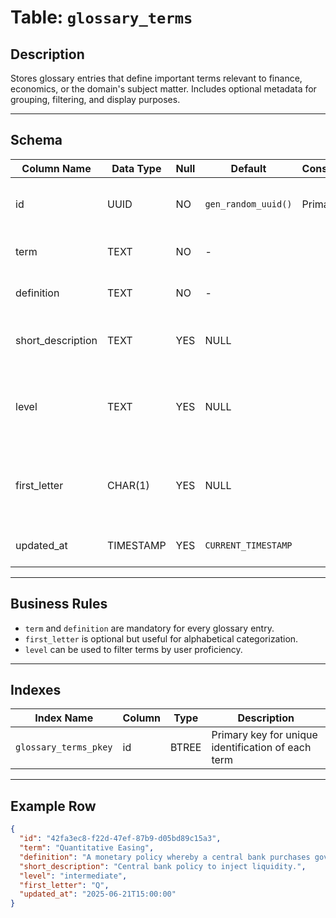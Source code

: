 # Table: `glossary_terms`

## Description

Stores glossary entries that define important terms relevant to finance, economics, or the domain's subject matter. Includes optional metadata for grouping, filtering, and display purposes.

---

## Schema

| Column Name        | Data Type | Null | Default             | Constraints | Description                                                       |
| ------------------ | --------- | ---- | ------------------- | ----------- | ----------------------------------------------------------------- |
| id                 | UUID      | NO   | `gen_random_uuid()` | Primary Key | Unique identifier for the glossary term                           |
| term               | TEXT      | NO   | -                   |             | The glossary term or keyword                                      |
| definition         | TEXT      | NO   | -                   |             | Full detailed definition of the term                              |
| short_description  | TEXT      | YES  | NULL                |             | Optional concise explanation or summary                           |
| level              | TEXT      | YES  | NULL                |             | Describes complexity level (e.g., beginner, intermediate, expert) |
| first_letter       | CHAR(1)   | YES  | NULL                |             | First character of the term, used for alphabetical grouping       |
| updated_at         | TIMESTAMP | YES  | `CURRENT_TIMESTAMP` |             | Timestamp indicating last update                                  |

---

## Business Rules

* `term` and `definition` are mandatory for every glossary entry.
* `first_letter` is optional but useful for alphabetical categorization.
* `level` can be used to filter terms by user proficiency.

---

## Indexes

| Index Name            | Column | Type  | Description                                        |
| --------------------- | ------ | ----- | -------------------------------------------------- |
| `glossary_terms_pkey` | id     | BTREE | Primary key for unique identification of each term |

---

## Example Row

```json
{
  "id": "42fa3ec8-f22d-47ef-87b9-d05bd89c15a3",
  "term": "Quantitative Easing",
  "definition": "A monetary policy whereby a central bank purchases government securities or other securities from the market...",
  "short_description": "Central bank policy to inject liquidity.",
  "level": "intermediate",
  "first_letter": "Q",
  "updated_at": "2025-06-21T15:00:00"
}
```